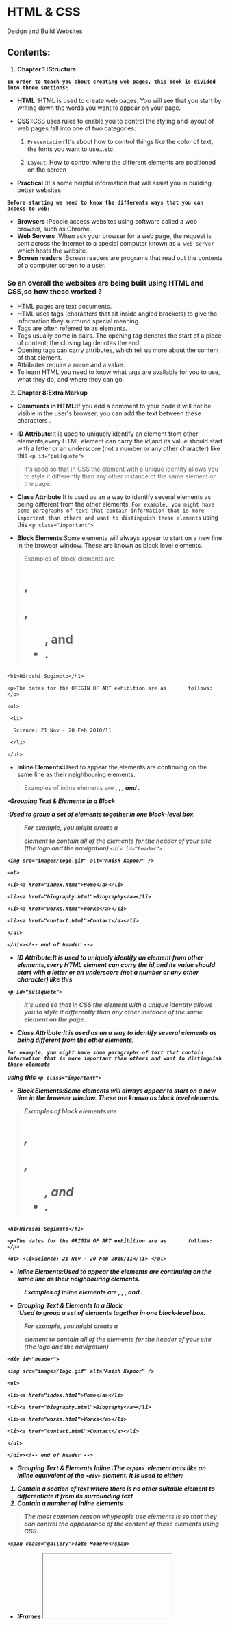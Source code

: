 # **HTML & CSS**
Design and Build Websites

## Contents:

1. **Chapter 1 :Structure** 

**```In order to teach you about creating web pages,
this book is divided into three sections:```**
 
+ **HTML** :HTML is used to create web pages. You will see that you start by writing down the words you want to appear
on your page.

+ **CSS** :CSS uses rules to enable you to control the styling and layout of web pages.fall into one of two categories:


  1. `Presentation`:It's about how to control things like the color of text, the fonts you want to use...etc. 

  2. `Layout`: How to control where the different elements               are positioned on the screen

+ **Practical** :It's some helpful information that will assist you in building better websites.

**```Before starting we need to know the differents ways that you can access to web:```**

+ **Browsers** :People access websites using software called a web browser, such as Chrome. 
+ **Web Servers** :When ask your browser for a web page, the request is sent across the Internet to a special
computer known as `a web server` which hosts the website.
+ **Screen readers** :Screen readers are programs that read out the contents of a computer screen to a user.

### So an overall the websites are being built using HTML and CSS,so how these worked ?

+ HTML pages are text documents.
+ HTML uses tags (characters that sit inside angled brackets) to give the information they surround special meaning.
+ Tags are often referred to as elements.
+ Tags usually come in pairs. The opening tag denotes
the start of a piece of content; the closing tag denotes
the end.
+ Opening tags can carry attributes, which tell us more
about the content of that element.
+ Attributes require a name and a value.
+ To learn HTML you need to know what tags are
available for you to use, what they do, and where they
can go.


2. **Chapter 8:Extra Markup**

- **Comments in HTML**:If you add a comment to your code it will not be visible in the user's browser, you can add the text between these characters <!-- -->.



- **ID Attribute**:It is used to uniquely identify an element
from other elements,every HTML element can carry
the id,and its value should start with a letter or an underscore (not a number or any other character) like this
 `<p id="pullquote">`
>it's used so that in CSS the element with a
unique identity allows you to style it differently than any other instance of the same element on the page.

- **Class Attribute**:It is used as an a way to identify several elements as being different from the other elements.
`For example, you might have some paragraphs of text that contain information that is more important than others and want to distinguish these elements`
using this `<p class="important">`


- **Block Elements**:Some elements will always appear to start on a new line in the browser window. These are
known as block level elements.

>Examples of block elements are <h1>, <p>, <ul>, and <li>.

`<h1>Hiroshi Sugimoto</h1>`

`<p>The dates for the ORIGIN OF ART exhibition are as       follows:</p>`

`<ul> `

 ` <li>`

   `  Science: 21 Nov - 20 Feb 2010/11`

 ` </li>`

 `</ul>`


- **Inline Elements**:Used to appear the elements are continuing on the same line as their neighbouring elements.

>Examples of inline elements are <a>, <b>, <em>, and <img>.


-**Grouping Text & Elements In a Block <div>**:Used to
group a set of elements together in one block-level box.

>For example, you might create a <div> element to contain all of the elements for the header of your site (the logo and the navigation)
`<div id="header">`

`<img src="images/logo.gif" alt="Anish Kapoor" />`

`<ul>`

 `<li><a href="index.html">Home</a></li>`

 `<li><a href="biography.html">Biography</a></li>`

 `<li><a href="works.html">Works</a></li>`

 `<li><a href="contact.html">Contact</a></li>`

`</ul>`

`</div><!-- end of header -->`


- **ID Attribute**:It is used to uniquely identify an element
from other elements,every HTML element can carry
the id,and its value should start with a letter or an underscore (not a number or any other character) like this

`<p id="pullquote">`

>it's used so that in CSS the element with a
unique identity allows you to style it differently than any other instance of the same element on the page.

- **Class Attribute**:It is used as an a way to identify several elements as being different from the other elements.

`For example, you might have some paragraphs of text that contain information that is more important than others and want to distinguish these elements`

using this `<p class="important">`


- **Block Elements**:Some elements will always appear to start on a new line in the browser window. These are
known as block level elements.

>Examples of block elements are <h1>, <p>, <ul>, and <li>.

`<h1>Hiroshi Sugimoto</h1>`

`<p>The dates for the ORIGIN OF ART exhibition are as       follows:</p>`

`<ul> <li>Science: 21 Nov - 20 Feb 2010/11</li> </ul>`


- **Inline Elements**:Used to appear the elements are continuing on the same line as their neighbouring elements.

>Examples of inline elements are <a>, <b>, <em>, and <img>.


- **Grouping Text & Elements In a Block <div>**:Used to
group a set of elements together in one block-level box.

>For example, you might create a <div> element to contain all of the elements for the header of your site (the logo and the navigation)

`<div id="header">`

`<img src="images/logo.gif" alt="Anish Kapoor" />`

`<ul>`

 `<li><a href="index.html">Home</a></li>`

 `<li><a href="biography.html">Biography</a></li>`

 `<li><a href="works.html">Works</a></li>`

 `<li><a href="contact.html">Contact</a></li>`

`</ul>`

`</div><!-- end of header -->`


- **Grouping Text & Elements Inline <span>**:The `<span> `element acts like an inline equivalent of the `<div>` element. It is used to either:
1. Contain a section of text
where there is no other suitable
element to differentiate it from
its surrounding text
2. Contain a number of inline
elements
>The most common reason whypeople use <span> elements is so that they can control the appearance of the content of these elements using CSS.

 `<span class="gallery">Tate Modern</span>` 

 - **IFrames <iframe>**: An iframe is like a little window
that has been cut into your page — and in that window you
can see another page. The term iframe is an abbreviation of inline frame.

`<iframe`

`width="450"`

`height="350"`

`src="http://maps.google.co.uk/maps?q=moma+new+york`

`&amp;output=embed">`

`</iframe>`

>**src**:The src attribute specifies the URL of the page to show in the frame.
**height**:The height attribute specifies the height of the iframe in pixels.
**width**:The width attribute specifies the width of the iframe in pixels
**scrolling**:The scrolling attribute will not be supported in HTML5
**frameborder**:The frameborder attribute will not be supported in HTML5.

**Information About Your Pages**

**<meta>**
The <meta> element lives inside the <head> element and
contains information about that web page.And it is not visible to users.

>For example:

`<head>`

 `<title>Information About Your Pages</title>`

 `<meta name="description"`

 `content="An Essay on Installation Art" />`

 `<meta name="keywords"`

 `content="installation, art, opinion" />`

 `<meta name="robots"`

 `content="nofollow" />`

 `<meta http-equiv="author"`

 `content="Jon Duckett" />`

 `<meta http-equiv="pragma"`

 `content="no-cache" />`
 
 `<meta http-equiv="expires"`

 `content="Fri, 04 Apr 2014 23:59:59 GMT" />`
 
`</head>`


### Overall abou extra markup:

+ DOCTYPES tell browsers which version of HTML you are using.
+ You can add comments to your code between the <!-- and --> markers.
+ The id and class attributes allow you to identify particular elements.
+ The <div> and <span> elements allow you to group
block-level and inline elements together.
+ <iframes> cut windows into your web pages through
which other pages can be displayed.
+ The <meta> tag allows you to supply all kinds of
information about your web page.
+ Escape characters are used to include special
characters in your pages such as <, >, and ©.

### An overall example of extra markup:

`<!DOCTYPE html PUBLIC`

`"-//W3C//DTD HTML 4.01 Transitional//EN"`

`"http://www.w3.org/TR/html4/loose.dtd">`

`<html>`

`<head>`

 `<meta name="description" content="Telephone, email`

 `and directions for The Art Bookshop, London, UK" />`

 `<title>Contact The Art Bookshop, London UK</title>`

`</head>`

`<body>`

 `<div id="header">`

 `<h1>The Art Book Shop</h1>`

 `<ul>`

 `<li><a href="index.html">home</a></li>`

 `<li><a href="index.html">new publications</a>`

 `</li>`

 `<li class="current-page">`

 `<a href="index.html">contact</a></li>`

 `</ul>`

 `</div><!-- end header -->`

 `<div id="content">`

 `<p>Charing Cross Road, London, WC2, UK</p>`

 `<p><span class="contact">Telephone</span>`

 `0207 946 0946</p>`

 `<p><span class="contact">Email</span>`

 `<a href="mailto:books@example.com">`

 `books@example.com</a></p>`

 `<iframe width="425" height="275" frameborder="0"`

 `scrolling="no" marginheight="0" marginwidth="0"`

 `src="http://maps.google.co.uk/maps?f=q&amp;`

 `source=s_q&amp;hl=en&amp;geocode=&amp;`

 `q=charing+cross+road+london&amp;output=embed">`

 `</iframe>`

 `</div><!-- end content -->`

 `<p>&copy; The Art Bookshop</p>`

`</body>`

`</html>`


3. **Chapter 17:HTML layout**

+ The new HTML5 elements indicate the purpose of different parts of a web page and help to describe its structure.
+ The new elements provide clearer code (compared with using multiple <div> elements).
+ Older browsers that do not understand HTML5 elements need to be told which elements are block-level elements.
+ To make HTML5 elements work in Internet Explorer 8
(and older versions of IE), extra JavaScript is needed,
which is available free from Google.


4. **Chapter 18:Prossess & design**

+ It's important to understand who your target audience
is, why they would come to your site, what information
they want to find and when they are likely to return.
+ Site maps allow you to plan the structure of a site.
+ Wireframes allow you to organize the information that
will need to go on each page.
+ Design is about communication. Visual hierarchy helps
visitors understand what you are trying to tell them.
+ You can differentiate between pieces of information
using size, color, and style.
+ You can use grouping and similarity to help simplify
the information you present.




**References:**

@Jon Duckett/[HTML & CSS
](file:///D:/ltuc/code%20102/HTML%20CSS.pdf)